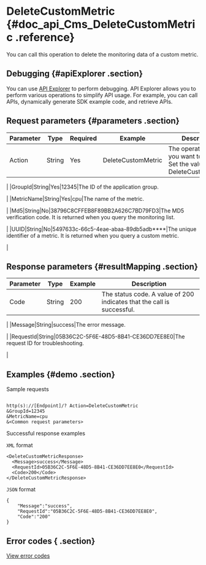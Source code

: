 # DeleteCustomMetric {#doc_api_Cms_DeleteCustomMetric .reference}

You can call this operation to delete the monitoring data of a custom metric.

## Debugging {#apiExplorer .section}

You can use [API Explorer](https://api.aliyun.com/#product=Cms&api=DeleteCustomMetric) to perform debugging. API Explorer allows you to perform various operations to simplify API usage. For example, you can call APIs, dynamically generate SDK example code, and retrieve APIs.

## Request parameters {#parameters .section}

|Parameter|Type|Required|Example|Description|
|---------|----|--------|-------|-----------|
|Action|String|Yes|DeleteCustomMetric|The operation that you want to perform. Set the value to DeleteCustomMetric.

 |
|GroupId|String|Yes|12345|The ID of the application group.

 |
|MetricName|String|Yes|cpu|The name of the metric.

 |
|Md5|String|No|38796C8CFFEB8F89BB2A626C7BD79FD3|The MD5 verification code. It is returned when you query the monitoring list.

 |
|UUID|String|No|5497633c-66c5-4eae-abaa-89db5adb\*\*\*\*|The unique identifier of a metric. It is returned when you query a custom metric.

 |

## Response parameters {#resultMapping .section}

|Parameter|Type|Example|Description|
|---------|----|-------|-----------|
|Code|String|200|The status code. A value of 200 indicates that the call is successful.

 |
|Message|String|success|The error message.

 |
|RequestId|String|05B36C2C-5F6E-48D5-8B41-CE36DD7EE8E0|The request ID for troubleshooting.

 |

## Examples {#demo .section}

Sample requests

``` {#request_demo}

http(s)://[Endpoint]/? Action=DeleteCustomMetric
&GroupId=12345
&MetricName=cpu
&<Common request parameters>

```

Successful response examples

`XML` format

``` {#xml_return_success_demo}
<DeleteCustomMetricResponse>
  <Message>success</Message>
  <RequestId>05B36C2C-5F6E-48D5-8B41-CE36DD7EE8E0</RequestId>
  <Code>200</Code>
</DeleteCustomMetricResponse>

```

`JSON` format

``` {#json_return_success_demo}
{
	"Message":"success",
	"RequestId":"05B36C2C-5F6E-48D5-8B41-CE36DD7EE8E0",
	"Code":"200"
}
```

## Error codes { .section}

[View error codes](https://error-center.aliyun.com/status/product/Cms)


